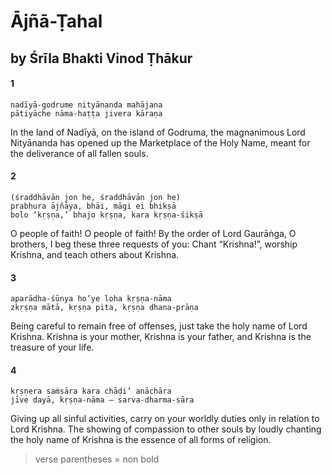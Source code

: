 # Ājñā-Ṭahal

## by Śrīla Bhakti Vinod Ṭhākur

#### 1

    nadīyā-godrume nityānanda mahājana
    pātiyāche nāma-haṭṭa jivera kāraṇa

In the land of Nadīyā, on the island of Godruma, the magnanimous Lord Nityānanda has opened up the Marketplace of the Holy Name, meant for the deliverance of all fallen souls.

#### 2

    (śraddhāvān jon he, śraddhāvān jon he)
    prabhura ājñāya, bhāi, māgi ei bhikṣā
    bolo ‘kṛṣṇa,’ bhajo kṛṣṇa, kara kṛṣṇa-śikṣā

O people of faith! O people of faith! By the order of Lord Gaurāṅga, O brothers, I beg these three requests of you: Chant “Krishna!”, worship Krishna, and teach others about Krishna.

#### 3

    aparādha-śūnya ho’ye loha kṛṣṇa-nāma
    zkṛṣṇa mātā, kṛṣṇa pita, kṛṣṇa dhana-prāṇa

Being careful to remain free of offenses, just take the holy name of Lord Krishna. Krishna is your mother, Krishna is your father, and Krishna is the treasure of your life.

#### 4

    kṛṣṇera saṁsāra kara chāḍi’ anāchāra
    jīve dayā, kṛṣṇa-nāma – sarva-dharma-sāra

Giving up all sinful activities, carry on your worldly duties only in relation to Lord Krishna. The showing of compassion to other souls by loudly chanting the holy name of Krishna is the essence of all forms of religion.

> verse parentheses = non bold
